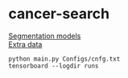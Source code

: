 # cancer-search

[Segmentation models](https://github.com/qubvel/segmentation_models.pytorch)  
[Extra data](https://warwick.ac.uk/fac/cross_fac/tia/data/)  

~~~
python main.py Configs/cnfg.txt
tensorboard --logdir runs
~~~